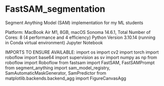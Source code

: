 # FastSAM_segmentation
Segment Anything Model (SAM) implementation for my ML students

Platform:
MacBook Air M1, 8GB, macOS Sonoma 14.6.1, 
Total Number of Cores:	8 (4 performance and 4 efficiency)
Python Version 3.10.14 (running in Conda virtual environment)
Jupyter Notebook 

IMPORTS TO ENSURE AVAILABLE:
import os
import cv2
import torch
import roboflow
import base64
import supervision as sv
import numpy as np
from roboflow import Roboflow
from fastsam import FastSAM, FastSAMPrompt
from segment_anything import sam_model_registry, SamAutomaticMaskGenerator, SamPredictor
from matplotlib.backends.backend_agg import FigureCanvasAgg


